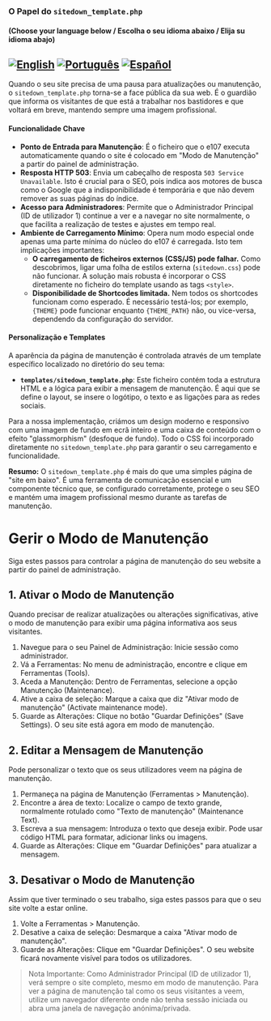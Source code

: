 ### O Papel do `sitedown_template.php`

#### (Choose your language below / Escolha o seu idioma abaixo / Elija su idioma abajo)
[![English](https://img.shields.io/badge/Language-English-blue)](README.md)
[![Português](https://img.shields.io/badge/Language-Português-green)](README.pt-PT.md)
[![Español](https://img.shields.io/badge/Language-Español-red)](README.es-ES.md)
---

Quando o seu site precisa de uma pausa para atualizações ou manutenção, o `sitedown_template.php` torna-se a face pública da sua web. É o guardião que informa os visitantes de que está a trabalhar nos bastidores e que voltará em breve, mantendo sempre uma imagem profissional.

#### Funcionalidade Chave

-   **Ponto de Entrada para Manutenção**: É o ficheiro que o e107 executa automaticamente quando o site é colocado em "Modo de Manutenção" a partir do painel de administração.
-   **Resposta HTTP 503**: Envia um cabeçalho de resposta `503 Service Unavailable`. Isto é crucial para o SEO, pois indica aos motores de busca como o Google que a indisponibilidade é temporária e que não devem remover as suas páginas do índice.
-   **Acesso para Administradores**: Permite que o Administrador Principal (ID de utilizador 1) continue a ver e a navegar no site normalmente, o que facilita a realização de testes e ajustes em tempo real.
-   **Ambiente de Carregamento Mínimo**: Opera num modo especial onde apenas uma parte mínima do núcleo do e107 é carregada. Isto tem implicações importantes:
    -   **O carregamento de ficheiros externos (CSS/JS) pode falhar.** Como descobrimos, ligar uma folha de estilos externa (`sitedown.css`) pode não funcionar. A solução mais robusta é incorporar o CSS diretamente no ficheiro do template usando as tags `<style>`.
    -   **Disponibilidade de Shortcodes limitada.** Nem todos os shortcodes funcionam como esperado. É necessário testá-los; por exemplo, `{THEME}` pode funcionar enquanto `{THEME_PATH}` não, ou vice-versa, dependendo da configuração do servidor.

#### Personalização e Templates

A aparência da página de manutenção é controlada através de um template específico localizado no diretório do seu tema:

-   **`templates/sitedown_template.php`**: Este ficheiro contém toda a estrutura HTML e a lógica para exibir a mensagem de manutenção. É aqui que se define o layout, se insere o logótipo, o texto e as ligações para as redes sociais.

Para a nossa implementação, criámos um design moderno e responsivo com uma imagem de fundo em ecrã inteiro e uma caixa de conteúdo com o efeito "glassmorphism" (desfoque de fundo). Todo o CSS foi incorporado diretamente no `sitedown_template.php` para garantir o seu carregamento e funcionalidade.

**Resumo:** O `sitedown_template.php` é mais do que uma simples página de "site em baixo". É uma ferramenta de comunicação essencial e um componente técnico que, se configurado corretamente, protege o seu SEO e mantém uma imagem profissional mesmo durante as tarefas de manutenção.

# Gerir o Modo de Manutenção
Siga estes passos para controlar a página de manutenção do seu website a partir do painel de administração.

## 1. Ativar o Modo de Manutenção
Quando precisar de realizar atualizações ou alterações significativas, ative o modo de manutenção para exibir uma página informativa aos seus visitantes.

1. Navegue para o seu Painel de Administração: Inicie sessão como administrador.
2. Vá a Ferramentas: No menu de administração, encontre e clique em Ferramentas (Tools).
3. Aceda a Manutenção: Dentro de Ferramentas, selecione a opção Manutenção (Maintenance).
4. Ative a caixa de seleção: Marque a caixa que diz "Ativar modo de manutenção" (Activate maintenance mode).
5. Guarde as Alterações: Clique no botão "Guardar Definições" (Save Settings). O seu site está agora em modo de manutenção.

## 2. Editar a Mensagem de Manutenção
Pode personalizar o texto que os seus utilizadores veem na página de manutenção.

1. Permaneça na página de Manutenção (Ferramentas > Manutenção).
2. Encontre a área de texto: Localize o campo de texto grande, normalmente rotulado como "Texto de manutenção" (Maintenance Text).
3. Escreva a sua mensagem: Introduza o texto que deseja exibir. Pode usar código HTML para formatar, adicionar links ou imagens.
4. Guarde as Alterações: Clique em "Guardar Definições" para atualizar a mensagem.

## 3. Desativar o Modo de Manutenção
Assim que tiver terminado o seu trabalho, siga estes passos para que o seu site volte a estar online.

1. Volte a Ferramentas > Manutenção.
2. Desative a caixa de seleção: Desmarque a caixa "Ativar modo de manutenção".
3. Guarde as Alterações: Clique em "Guardar Definições". O seu website ficará novamente visível para todos os utilizadores.

> Nota Importante: Como Administrador Principal (ID de utilizador 1), verá sempre o site completo, mesmo em modo de manutenção. Para ver a página de manutenção tal como os seus visitantes a veem, utilize um navegador diferente onde não tenha sessão iniciada ou abra uma janela de navegação anónima/privada.
